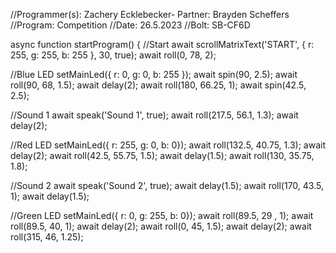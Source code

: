 //Programmer(s): Zachery Ecklebecker- Partner: Brayden Scheffers 
//Program: Competition 
//Date: 26.5.2023 
//Bolt: SB-CF6D

async function startProgram() {
//Start 
	await scrollMatrixText('START', { r: 255, g: 255, b: 255 }, 30, true);
	await roll(0, 78, 2);
	
//Blue LED 
	setMainLed({ r: 0, g: 0, b: 255 });
	await spin(90, 2.5);
	await roll(90, 68, 1.5); 
	await delay(2); 
	await roll(180, 66.25, 1); 
	await spin(42.5, 2.5);
	
//Sound 1 
	await speak('Sound 1', true); 
	await roll(217.5, 56.1, 1.3);
	await delay(2); 
	
//Red LED 
	setMainLed({ r: 255, g: 0, b: 0}); 
	await roll(132.5, 40.75, 1.3); 
	await delay(2);
	await roll(42.5, 55.75, 1.5);
	await delay(1.5);
	await roll(130, 35.75, 1.8);
	
//Sound 2 
	await speak('Sound 2', true); 
	await delay(1.5);
	await roll(170, 43.5, 1); 
	await delay(1.5); 
	
//Green LED 
	setMainLed({ r: 0, g: 255, b: 0}); 
	await roll(89.5, 29 , 1);
	await roll(89.5, 40, 1); 
	await delay(2); 
	await roll(0, 45, 1.5); 
	await delay(2); 
	await roll(315, 46, 1.25);
	
	
	
	

